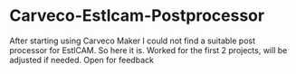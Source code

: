 # Carveco-Estlcam-Postprocessor

After starting using Carveco Maker I could not find a suitable post processor for EstlCAM. So here it is. Worked for the first 2 projects, will be adjusted if needed. 
Open for feedback
